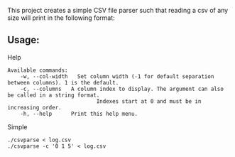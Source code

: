 This project creates a simple CSV file parser such that reading a csv of any size will print in the following format:

## Usage:
Help
```
Available commands:
    -w, --col-width   Set column width (-1 for default separation between columns). 1 is the default.
    -c, --columns   A column index to display. The argument can also be called in a string format.
                            Indexes start at 0 and must be in increasing order.
    -h, --help      Print this help menu.
```

Simple
```
./csvparse < log.csv
./csvparse -c '0 1 5' < log.csv
```
